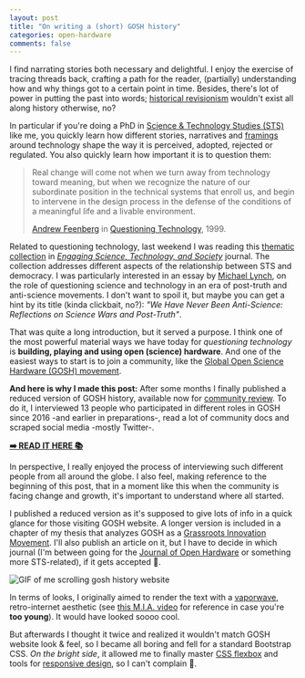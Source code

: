 ```yaml
---
layout: post
title: "On writing a (short) GOSH history"
categories: open-hardware
comments: false
---
```


I find narrating stories both necessary and delightful. I enjoy the exercise of tracing threads back, crafting a path for the reader, (partially) understanding how and why things got to a certain point in time. Besides, there's lot of power in putting the past into words; [historical revisionism](https://en.wikipedia.org/wiki/Historical_revisionism) wouldn't exist all along history otherwise, no?

In particular if you're doing a PhD in [Science & Technology Studies (STS)](https://en.wikipedia.org/wiki/Science_and_technology_studies) like me, you quickly learn how different stories, narratives and [framings](https://en.wikipedia.org/wiki/Framing_(social_sciences)) around technology shape the way it is perceived, adopted, rejected or regulated. You also quickly learn how important it is to question them:

> Real change will come not when we turn away from technology toward meaning, but when we recognize the nature of our subordinate position in the technical systems that enroll us, and begin to intervene in the design process in the defense of the conditions of a meaningful life and a livable environment.
>
>[Andrew Feenberg](https://en.wikipedia.org/wiki/Andrew_Feenberg) in [Questioning Technology](https://www.goodreads.com/book/show/612216.Questioning_Technology), 1999.

Related to questioning technology, last weekend I was reading this [thematic collection](https://estsjournal.org/index.php/ests/issue/view/13) in *[Engaging Science, Technology, and Society](https://estsjournal.org)* journal. The collection addresses different aspects of the relationship between STS and democracy. I was particularly interested in an essay by [Michael Lynch](https://en.wikipedia.org/wiki/Michael_Lynch_(ethnomethodologist)), on the role of questioning science and technology in an era of post-truth and anti-science movements. I don't want to spoil it, but maybe you can get a hint by its title (kinda clickbait, no?): *"We Have Never Been Anti-Science: Reflections on Science Wars and Post-Truth"*.

That was quite a long introduction, but it served a purpose. I think one of the most powerful material ways we have today for *questioning technology* is **building, playing and using open (science) hardware**. And one of the easiest ways to start is to join a community, like the [Global Open Science Hardware (GOSH) movement](https://openhardware.science).

**And here is why I made this post:** After some months I finally published a reduced version of GOSH history, available now for [community review](https://forum.openhardware.science/t/gosh-history-open-to-comments). To do it, I interviewed 13 people who participated in different roles in GOSH since 2016 -and earlier in preparations-, read a lot of community docs and scraped social media -mostly Twitter-.

**[➡️ READ IT HERE 📚](https://thessaly.github.io/gosh-history)**

In perspective, I really enjoyed the process of interviewing such different people from all around the globe. I also feel, making reference to the beginning of this post, that in a moment like this when the community is facing change and growth, it's important to understand where all started.

I published a reduced version as it's supposed to give lots of info in a quick glance for those visiting GOSH website. A longer version is included in a chapter of my thesis that analyzes GOSH as a [Grassroots Innovation Movement](https://www.routledge.com/Grassroots-Innovation-Movements-1st-Edition/Smith-Fressoli-Abrol-Arond-Ely/p/book/9781138901223). I'll also publish an article on it, but I have to decide in which journal (I'm between going for the [Journal of Open Hardware](https://openhardware.metajnl.com/) or something more STS-related), if it gets accepted 🤞.

![GIF of me scrolling gosh history website](/assets/img/gosh-history.gif)    

In terms of looks, I originally aimed to render the text with a [vaporwave](https://en.wikipedia.org/wiki/Vaporwave), retro-internet aesthetic (see [this M.I.A. video](https://www.youtube.com/watch?v=sfbQ5mHWkOs) for reference in case you're **too young**). It would have looked soooo cool.

But afterwards I thought it twice and realized it wouldn't match GOSH website look & feel, so I became all boring and fell for a standard Bootstrap CSS. *On the bright side*, it allowed me to finally master [CSS flexbox](https://developer.mozilla.org/en-US/docs/Web/CSS/CSS_Flexible_Box_Layout/Basic_Concepts_of_Flexbox) and tools for [responsive design](https://developer.mozilla.org/en-US/docs/Tools/Responsive_Design_Mode), so I can't complain 🎉.
